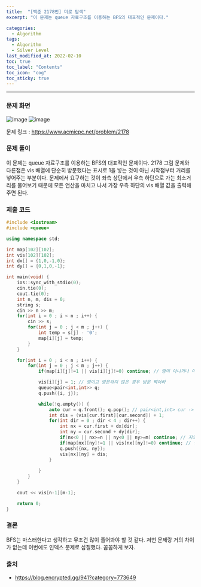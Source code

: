 ```yaml
---
title:  "[백준 2178번] 미로 탐색"
excerpt: "이 문제는 queue 자료구조를 이용하는 BFS의 대표적인 문제이다."

categories:
  - Algorithm
tags:
  - Algorithm
  - Silver Level
last_modified_at: 2022-02-10 
toc: true
toc_label: "Contents"
toc_icon: "cog"
toc_sticky: true
---
```


---


### 문제 화면


![image](https://user-images.githubusercontent.com/54565079/153393548-acba1098-2f99-4c12-add5-0e89d01f6c82.png)
![image](https://user-images.githubusercontent.com/54565079/153393610-f6a05b74-8ed7-4527-afe9-2a2007e34db9.png)



문제 링크 : <https://www.acmicpc.net/problem/2178> 



### 문제 풀이

이 문제는 queue 자료구조를 이용하는 BFS의 대표적인 문제이다. 2178 그림 문제와 다른점은 vis 배열에 단순히 방문했다는 표시로 1을 넣는 것이 아닌 시작점부터 거리를 넣어주는 부분이다. 문제에서 요구하는 것이 좌측 상단에서 우측 하단으로 가는 최소거리를 물어보기 때문에 모든 연산을 마치고 나서 가장 우측 하단의 vis 배열 값을 출력해주면 된다. 



### 제출 코드

```c++
#include <iostream>
#include <queue>

using namespace std;

int map[102][102];
int vis[102][102];
int dx[] = {1,0,-1,0};
int dy[] = {0,1,0,-1};

int main(void) {
    ios::sync_with_stdio(0);
    cin.tie(0);
    cout.tie(0);
    int n, m, dis = 0;
    string s;
    cin >> n >> m;
    for(int i = 0 ; i < n ; i++) {
        cin >> s;
        for(int j = 0 ; j < m ; j++) {
            int temp = s[j] - '0';
            map[i][j] = temp;
        }
    }

    for(int i = 0 ; i < n ; i++) {
        for(int j = 0 ; j < m ; j++) {
            if(map[i][j]!=1 || vis[i][j]!=0) continue; // 땅이 아니거나 이미 방문한 경우

            vis[i][j] = 1; // 땅이고 방문하지 않은 경우 방문 찍어라
            queue<pair<int,int>> q;
            q.push({i, j});

            while(!q.empty()) {
                auto cur = q.front(); q.pop(); // pair<int,int> cur -> auto cur
                int dis = (vis[cur.first][cur.second]) + 1;
                for(int dir = 0 ; dir < 4 ; dir++) {
                    int nx = cur.first + dx[dir];
                    int ny = cur.second + dy[dir];
                    if(nx<0 || nx>=n || ny<0 || ny>=m) continue; // 지도 범위 밖
                    if(map[nx][ny]!=1 || vis[nx][ny]!=0) continue; // 땅이 아니거나 이미 방문한 경우
                    q.push({nx, ny});
                    vis[nx][ny] = dis;                    
                }
                
            }
        }
    } 

    cout << vis[n-1][m-1];

    return 0;
}
```



### 결론

BFS는 마스터한다고 생각하고 무조건 많이 풀어봐야 할 것 같다. 저번 문제랑 거의 차이가 없는데 이번에도 인덱스 문제로 삽질했다. 꼼꼼하게 보자. 



### 출처

- <https://blog.encrypted.gg/941?category=773649>
